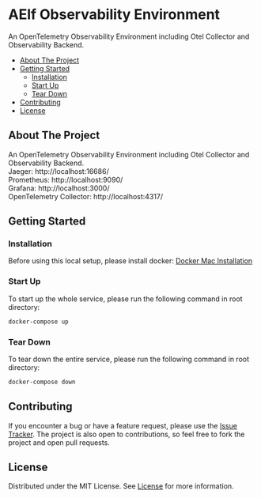 # AElf Observability Environment

An OpenTelemetry Observability Environment including Otel Collector and Observability Backend.

- [About The Project](#about-the-project)
- [Getting Started](#getting-started)
  - [Installation](#installation)
  - [Start Up](#start-up)
  - [Tear Down](#tear-down)
- [Contributing](#contributing)
- [License](#license)

## About The Project

An OpenTelemetry Observability Environment including Otel Collector and Observability Backend.  
Jaeger: http://localhost:16686/  
Prometheus: http://localhost:9090/  
Grafana: http://localhost:3000/  
OpenTelemetry Collector: http://localhost:4317/

## Getting Started

### Installation

Before using this local setup, please install docker:
[Docker Mac Installation](https://docs.docker.com/desktop/install/mac-install/)

### Start Up

To start up the whole service, please run the following command in root directory:

```bash
docker-compose up
```

### Tear Down

To tear down the entire service, please run the following command in root directory:

```bash
docker-compose down
```

## Contributing

If you encounter a bug or have a feature request, please use the [Issue Tracker](https://github.com/AElfProject/aelf-observability-setup/issues/new). The project is also open to contributions, so feel free to fork the project and open pull requests.

## License

Distributed under the MIT License. See [License](LICENSE) for more information.
